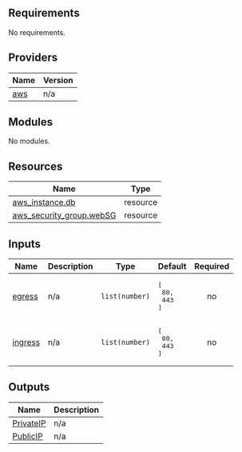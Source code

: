 ## Requirements

No requirements.

## Providers

| Name | Version |
|------|---------|
| <a name="provider_aws"></a> [aws](#provider\_aws) | n/a |

## Modules

No modules.

## Resources

| Name | Type |
|------|------|
| [aws_instance.db](https://registry.terraform.io/providers/hashicorp/aws/latest/docs/resources/instance) | resource |
| [aws_security_group.webSG](https://registry.terraform.io/providers/hashicorp/aws/latest/docs/resources/security_group) | resource |

## Inputs

| Name | Description | Type | Default | Required |
|------|-------------|------|---------|:--------:|
| <a name="input_egress"></a> [egress](#input\_egress) | n/a | `list(number)` | <pre>[<br>  80,<br>  443<br>]</pre> | no |
| <a name="input_ingress"></a> [ingress](#input\_ingress) | n/a | `list(number)` | <pre>[<br>  80,<br>  443<br>]</pre> | no |

## Outputs

| Name | Description |
|------|-------------|
| <a name="output_PrivateIP"></a> [PrivateIP](#output\_PrivateIP) | n/a |
| <a name="output_PublicIP"></a> [PublicIP](#output\_PublicIP) | n/a |
